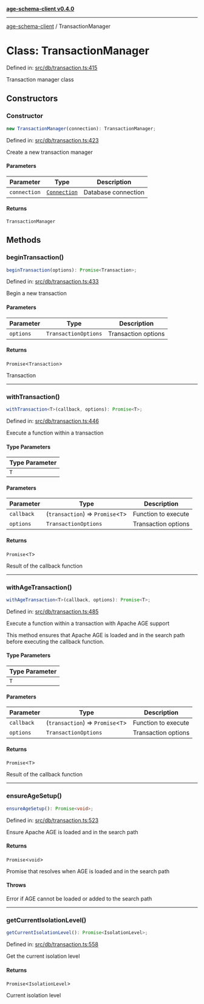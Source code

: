 [**age-schema-client v0.4.0**](../index.md)

***

[age-schema-client](../index.md) / TransactionManager

# Class: TransactionManager

Defined in: [src/db/transaction.ts:415](https://github.com/standardbeagle/ageSchemaClient/blob/main/src/db/transaction.ts#L415)

Transaction manager class

## Constructors

### Constructor

```ts
new TransactionManager(connection): TransactionManager;
```

Defined in: [src/db/transaction.ts:423](https://github.com/standardbeagle/ageSchemaClient/blob/main/src/db/transaction.ts#L423)

Create a new transaction manager

#### Parameters

| Parameter | Type | Description |
| ------ | ------ | ------ |
| `connection` | [`Connection`](../interfaces/Connection.md) | Database connection |

#### Returns

`TransactionManager`

## Methods

### beginTransaction()

```ts
beginTransaction(options): Promise<Transaction>;
```

Defined in: [src/db/transaction.ts:433](https://github.com/standardbeagle/ageSchemaClient/blob/main/src/db/transaction.ts#L433)

Begin a new transaction

#### Parameters

| Parameter | Type | Description |
| ------ | ------ | ------ |
| `options` | `TransactionOptions` | Transaction options |

#### Returns

`Promise`\<`Transaction`\>

Transaction

***

### withTransaction()

```ts
withTransaction<T>(callback, options): Promise<T>;
```

Defined in: [src/db/transaction.ts:446](https://github.com/standardbeagle/ageSchemaClient/blob/main/src/db/transaction.ts#L446)

Execute a function within a transaction

#### Type Parameters

| Type Parameter |
| ------ |
| `T` |

#### Parameters

| Parameter | Type | Description |
| ------ | ------ | ------ |
| `callback` | (`transaction`) => `Promise`\<`T`\> | Function to execute |
| `options` | `TransactionOptions` | Transaction options |

#### Returns

`Promise`\<`T`\>

Result of the callback function

***

### withAgeTransaction()

```ts
withAgeTransaction<T>(callback, options): Promise<T>;
```

Defined in: [src/db/transaction.ts:485](https://github.com/standardbeagle/ageSchemaClient/blob/main/src/db/transaction.ts#L485)

Execute a function within a transaction with Apache AGE support

This method ensures that Apache AGE is loaded and in the search path
before executing the callback function.

#### Type Parameters

| Type Parameter |
| ------ |
| `T` |

#### Parameters

| Parameter | Type | Description |
| ------ | ------ | ------ |
| `callback` | (`transaction`) => `Promise`\<`T`\> | Function to execute |
| `options` | `TransactionOptions` | Transaction options |

#### Returns

`Promise`\<`T`\>

Result of the callback function

***

### ensureAgeSetup()

```ts
ensureAgeSetup(): Promise<void>;
```

Defined in: [src/db/transaction.ts:523](https://github.com/standardbeagle/ageSchemaClient/blob/main/src/db/transaction.ts#L523)

Ensure Apache AGE is loaded and in the search path

#### Returns

`Promise`\<`void`\>

Promise that resolves when AGE is loaded and in the search path

#### Throws

Error if AGE cannot be loaded or added to the search path

***

### getCurrentIsolationLevel()

```ts
getCurrentIsolationLevel(): Promise<IsolationLevel>;
```

Defined in: [src/db/transaction.ts:558](https://github.com/standardbeagle/ageSchemaClient/blob/main/src/db/transaction.ts#L558)

Get the current isolation level

#### Returns

`Promise`\<`IsolationLevel`\>

Current isolation level

